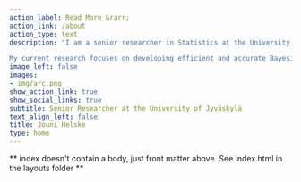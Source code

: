 ```yaml
---
action_label: Read More &rarr;
action_link: /about
action_type: text
description: "I am a senior researcher in Statistics at the University of Jyväskylä and a subconsortium-PI of the Academy of Finland consortium project *Towards well-informed decisions: Predicting long-term effects of policy reforms on life trajectories* ([PREDLIFE](https://sites.utu.fi/predlife)). 

My current research focuses on developing efficient and accurate Bayesian methods for estimating causal effects especially in the context of complex multivariate time series models (e.g, panel data). More broadly, my research interests are related to computational statistics, especially Bayesian time series models, causal inference, visualization of complex data and models, and statistical software development."
image_left: false
images:
- img/arc.png
show_action_link: true
show_social_links: true
subtitle: Senior Researcher at the University of Jyväskylä
text_align_left: false
title: Jouni Helske
type: home
---
```


** index doesn't contain a body, just front matter above.
See index.html in the layouts folder **
